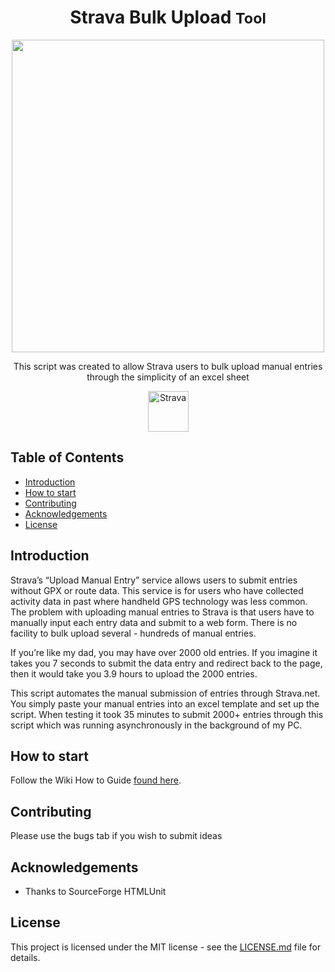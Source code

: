 <h1 align="center"> Strava Bulk Upload <small>Tool</small> </h1>
<p align="center">
    <img width="500px" src="https://i.imgur.com/682w85O.png">
</p>

<p align="center">
  This script was created to allow Strava users to bulk upload manual entries through the simplicity of an excel sheet
</p>

<p align="center">
  <a href="http://strava.com/">
    <img alt="Strava" title="Strava" src="http://road.cc/sites/default/files/styles/main_width/public/strava-logo-2016.png?itok=J211muWN" height="65">  
  </a>
</p>

## Table of Contents

- [Introduction](#introduction)
- [How to start](#how-to-start)
- [Contributing](#contributing)
- [Acknowledgements](#acknowledgements)
- [License](#license)

## Introduction
Strava’s “Upload Manual Entry” service allows users to submit entries without GPX or route data. This service is for users who have collected activity data in past where handheld GPS technology was less common.  The problem with uploading manual entries to Strava is that users have to manually input each entry data and submit to a web form.  There is no facility to bulk upload several - hundreds of manual entries.

If you’re like my dad, you may have over 2000 old entries.  If you imagine it takes you 7 seconds to submit the data entry and redirect back to the page, then it would take you 3.9 hours to upload the 2000 entries.   

This script automates the manual submission of entries through Strava.net.  You simply paste your manual entries into an excel template and set up the script. When testing it took 35 minutes to submit 2000+ entries through this script which was running asynchronously in the background of my PC.  

## How to start
Follow the Wiki How to Guide [found here](https://github.com/j10max-git/Strava-Bulk-Upload/wiki).

## Contributing
Please use the bugs tab if you wish to submit ideas

## Acknowledgements
- Thanks to SourceForge HTMLUnit

## License
This project is licensed under the MIT license - see the [LICENSE.md](LICENSE.md) file for details.
